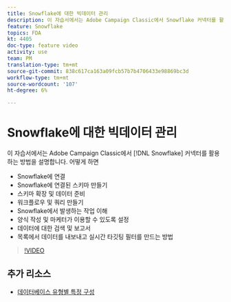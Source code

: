 ```yaml
---
title: Snowflake에 대한 빅데이터 관리
description: 이 자습서에서는 Adobe Campaign Classic에서 Snowflake 커넥터를 활용하는 방법에 대해 설명합니다.
feature: Snowflake
topics: FDA
kt: 4405
doc-type: feature video
activity: use
team: PM
translation-type: tm+mt
source-git-commit: 838c617ca163a09fcb57b7b4706433e98869bc3d
workflow-type: tm+mt
source-wordcount: '107'
ht-degree: 6%

---
```



# Snowflake에 대한 빅데이터 관리

이 자습서에서는 Adobe Campaign Classic에서 [!DNL Snowflake] 커넥터를 활용하는 방법을 설명합니다.
어떻게 하면

* Snowflake에 연결
* Snowflake에 연결된 스키마 만들기
* 스키마 확장 및 데이터 준비
* 워크플로우 및 쿼리 만들기
* Snowflake에서 발생하는 작업 이해
* 양식 작성 및 마케터가 이용할 수 있도록 설정
* 데이터에 대한 검색 및 보고서
* 목록에서 데이터를 내보내고 실시간 타깃팅 필터를 만드는 방법

>[!VIDEO](https://video.tv.adobe.com/v/31588?quality=12&learn=on)

## 추가 리소스

* [데이터베이스 유형별 특정 구성](https://docs.adobe.com/content/help/en/campaign-classic/using/getting-started/accessing-external-database/specific-configuration-database.html)
